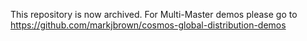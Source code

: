 This repository is now archived. For Multi-Master demos please go to https://github.com/markjbrown/cosmos-global-distribution-demos
